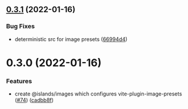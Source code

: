 ## [0.3.1](https://github.com/ElMassimo/iles/compare/images@0.3.0...images@0.3.1) (2022-01-16)


### Bug Fixes

* deterministic src for image presets ([66994d4](https://github.com/ElMassimo/iles/commit/66994d4418115530ad73ca5f75e0518497da9613))



# 0.3.0 (2022-01-16)


### Features

* create @islands/images which configures vite-plugin-image-presets ([#74](https://github.com/ElMassimo/iles/issues/74)) ([cadbb8f](https://github.com/ElMassimo/iles/commit/cadbb8f9947fc9233289825371b9aa8174818de1))



